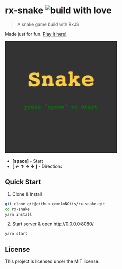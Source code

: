 # rx-snake ![build with love](https://img.shields.io/badge/build%20with-%E2%9D%A4-fa5562.svg?style=flat-square)

> A snake game build with RxJS

Made just for fun. [Play it here!](https://annotis.github.io/rx-snake)

<img src="https://raw.githubusercontent.com/AnNOtis/rx-snake/master/misc/screenshot.png" width="360" />

- **[space]** - Start
- **[ ← ↑ → ↓ ]** - Directions

## Quick Start

1. Clone & Install

  ```sh
  git clone git@github.com:AnNOtis/rx-snake.git
  cd rx-snake
  yarn install
  ```

2. Start server & open http://0.0.0.0:8080/

  ```sh
  yarn start
  ```

## License
This project is licensed under the MIT license.
